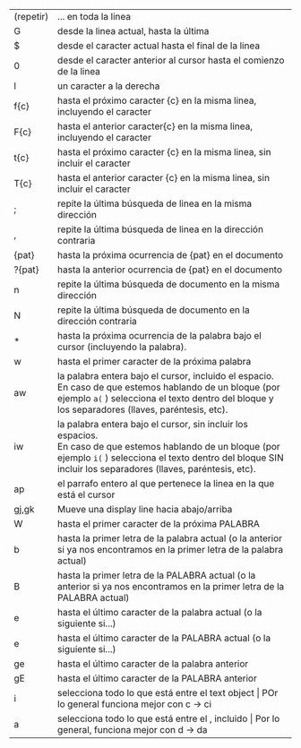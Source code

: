 |           |                                                                                                                                                                                                                               |
| --------- | ----------------------------------------------------------------------------------------------------------------------------------------------------------------------------------------------------------------------------- |
| (repetir) | ... en toda la linea                                                                                                                                                                                                          |
| G         | desde la linea actual, hasta la última                                                                                                                                                                                        |
| $         | desde el caracter actual hasta el final de la linea                                                                                                                                                                           |
| 0         | desde el caracter anterior al cursor hasta el comienzo de la linea                                                                                                                                                            |
| l         | un caracter a la derecha                                                                                                                                                                                                      |
| f{c}      | hasta el próximo caracter {c} en la misma linea, incluyendo el caracter                                                                                                                                                       |
| F{c}      | hasta el anterior caracter{c} en la misma linea, incluyendo el caracter                                                                                                                                                       |
| t{c}      | hasta el próximo caracter {c} en la misma linea, sin incluir el caracter                                                                                                                                                      |
| T{c}      | hasta el anterior caracter {c} en la misma linea, sin incluir el caracter                                                                                                                                                     |
| ;         | repite la última búsqueda de linea en la misma dirección                                                                                                                                                                      |
| ,         | repite la última búsqueda de linea en la dirección contraria                                                                                                                                                                  |
| \{pat}    | hasta la próxima ocurrencia de {pat} en el documento                                                                                                                                                                          |
| ?{pat}    | hasta la anterior ocurrencia de {pat} en el documento                                                                                                                                                                         |
| n         | repite la última búsqueda de documento en la misma dirección                                                                                                                                                                  |
| N         | repite la última búsqueda de documento en la dirección contraria                                                                                                                                                              |
| *         | hasta la próxima ocurrencia de la palabra bajo el cursor (incluyendo la palabra).                                                                                                                                             |
| w         | hasta el primer caracter de la próxima palabra                                                                                                                                                                                |
| aw        | la palabra entera bajo el cursor, incluido el espacio. <br>En caso de que estemos hablando de un bloque (por ejemplo `a(` ) selecciona el texto dentro del bloque y los separadores (llaves, paréntesis, etc).                |
| iw        | la palabra entera bajo el cursor, sin incluir los espacios. <br>En caso de que estemos hablando de un bloque (por ejemplo `i(` ) selecciona el texto dentro del bloque SIN incluir los separadores (llaves, paréntesis, etc). |
| ap        | el parrafo entero al que pertenece la linea en la que está el cursor                                                                                                                                                          |
| gj,gk     | Mueve una display line hacia abajo/arriba                                                                                                                                                                                     |
| W         | hasta el primer caracter de la próxima PALABRA                                                                                                                                                                                |
| b         | hasta la primer letra de la palabra actual (o la anterior si ya nos encontramos en la primer letra de la palabra actual)                                                                                                      |
| B         | hasta la primer letra de la PALABRA actual (o la anterior si ya nos encontramos en la primer letra de la PALABRA actual)                                                                                                      |
| e         | hasta el último caracter de la palabra actual (o la siguiente si...)                                                                                                                                                          |
| e         | hasta el último caracter de la PALABRA actual (o la siguiente si...)                                                                                                                                                          |
| ge        | hasta el último caracter de la palabra anterior                                                                                                                                                                               |
| gE        | hasta el último caracter de la PALABRA anterior                                                                                                                                                                               |
| i<t-o>    | selecciona todo lo que está entre el text object <t-o> \| POr lo general funciona mejor con c -> ci<t-o>                                                                                                                      |
| a<t-o>    | selecciona todo lo que está entre el <t-o>, <t-o> incluido \| Por lo general, funciona mejor con d -> da<t-o>                                                                                                                 |